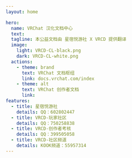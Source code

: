 ```yaml
---
layout: home

hero:
  name: VRChat 汉化文档中心
  text: 
  tagline: 本公益文档由 星宿悦游社 X VRCD 提供翻译
  image:
    light: VRCD-CL-black.png
    dark: VRCD-CL-white.png
  actions:
    - theme: brand
      text: VRChat 文档枢纽
      link: docs.vrchat.com/index
    - theme: alt
      text: VRChat 创作者文档
      link: 
features:
  - title: 星宿悦游社
    details: QQ：602802447
  - title: VRCD-玩家社区
    details: QQ：750258838
  - title: VRCD-创作者考核
    details: QQ：399505058
  - title: VRCD-社区频道
    details: KOOK频道：55957314
---
```


